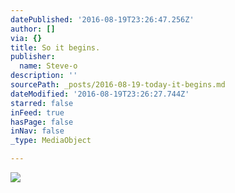 ```yaml
---
datePublished: '2016-08-19T23:26:47.256Z'
author: []
via: {}
title: So it begins.
publisher:
  name: Steve-o
description: ''
sourcePath: _posts/2016-08-19-today-it-begins.md
dateModified: '2016-08-19T23:26:27.744Z'
starred: false
inFeed: true
hasPage: false
inNav: false
_type: MediaObject

---
```

![](https://the-grid-user-content.s3-us-west-2.amazonaws.com/5c893b4c-6773-430b-b0c4-62c145f42c02.jpg)